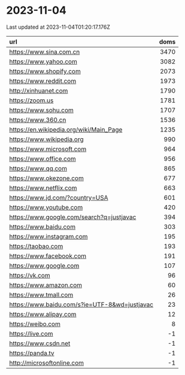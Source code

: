 # 2023-11-04

<!-- BEGIN -->
Last updated at 2023-11-04T01:20:17.176Z

url | doms
:- | -:
https://www.sina.com.cn | 3470
https://www.yahoo.com | 3082
https://www.shopify.com | 2073
https://www.reddit.com | 1973
http://xinhuanet.com | 1790
https://zoom.us | 1781
https://www.sohu.com | 1707
https://www.360.cn | 1536
https://en.wikipedia.org/wiki/Main_Page | 1235
https://www.wikipedia.org | 990
https://www.microsoft.com | 964
https://www.office.com | 956
https://www.qq.com | 865
https://www.okezone.com | 677
https://www.netflix.com | 663
https://www.jd.com/?country=USA | 601
https://www.youtube.com | 420
https://www.google.com/search?q=justjavac | 394
https://www.baidu.com | 303
https://www.instagram.com | 195
https://taobao.com | 193
https://www.facebook.com | 191
https://www.google.com | 107
https://vk.com | 96
https://www.amazon.com | 60
https://www.tmall.com | 26
https://www.baidu.com/s?ie=UTF-8&wd=justjavac | 23
https://www.alipay.com | 12
https://weibo.com | 8
https://live.com | -1
https://www.csdn.net | -1
https://panda.tv | -1
http://microsoftonline.com | -1
<!-- END -->
